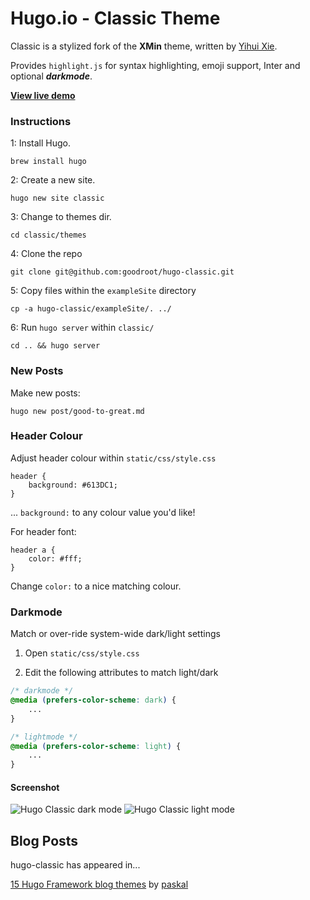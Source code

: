 # Hugo.io - Classic Theme

Classic is a stylized fork of the **XMin** theme, written by [Yihui Xie](https://yihui.name).

Provides `highlight.js` for syntax highlighting, emoji support, Inter and optional **_darkmode_**.

[**View live demo**](https://goodroot.ca)

### Instructions

1: Install Hugo.

```
brew install hugo
```

2: Create a new site.

```
hugo new site classic
```

3: Change to themes dir.

```
cd classic/themes
```

4: Clone the repo

```
git clone git@github.com:goodroot/hugo-classic.git
```

5: Copy files within the `exampleSite` directory

```
cp -a hugo-classic/exampleSite/. ../
```

6: Run `hugo server` within `classic/`

```
cd .. && hugo server
```

### New Posts

Make new posts:

```
hugo new post/good-to-great.md
```

### Header Colour

Adjust header colour within `static/css/style.css`

```
header {
    background: #613DC1;
}
```

... `background:` to any colour value you'd like!

For header font:

```
header a {
    color: #fff;
}
```

Change `color:` to a nice matching colour.

### Darkmode

Match or over-ride system-wide dark/light settings

1. Open `static/css/style.css`

2. Edit the following attributes to match light/dark

```css
/* darkmode */
@media (prefers-color-scheme: dark) {
    ...
}

/* lightmode */
@media (prefers-color-scheme: light) {
    ...
}
```

#### Screenshot

![Hugo Classic dark mode](/images/dark.png)
![Hugo Classic light mode](/images/light.png)

## Blog Posts

hugo-classic has appeared in...

[15 Hugo Framework blog themes](https://terrty.net/2018/15-hugo-framework-blog-themes/) by [paskal](https://github.com/paskal)
